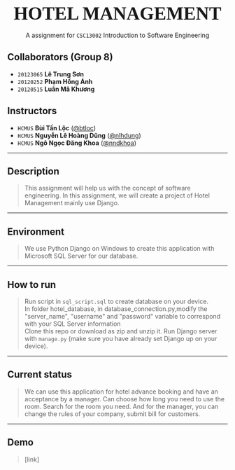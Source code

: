 <div style="text-align: center">
    <span style="font-size: 3em; font-weight: 700; font-family: Consolas">
        HOTEL MANAGEMENT
    </span>
    <br><br>
    <span style="">
        A assignment for <code>CSC13002</code> Introduction to Software Engineering
    </span>
</div>


## Collaborators (Group 8)
- `20123065` **Lê Trung Sơn** 
- `20120252` **Phạm Hồng Ánh** 
- `20120515` **Luân Mã Khương** 

## Instructors
- `HCMUS` **Bùi Tấn Lộc** ([@btloc](btloc@fit.hcmus.edu.vn))
- `HCMUS` **Nguyễn Lê Hoàng Dũng** ([@nlhdung](nlhdung@fit.hcmus.edu.vn))
- `HCMUS` **Ngô Ngọc Đăng Khoa** ([@nndkhoa](nndkhoa@fit.hcmus.edu.vn))
---
<div style="page-break-after: always"></div>

## Description
> This assignment will help us with the concept of software engineering. In this assignment, we will create a project of Hotel Management mainly use Django.
---
<div style="page-break-after: always"></div>

## Environment
> We use Python Django on Windows to create this application with Microsoft SQL Server for our database.
---
<div style="page-break-after: always"></div>

## How to run
> Run script in `sql_script.sql` to create database on your device.<br>
> In folder hotel_database, in database_connection.py,modify the "server_name", "username" and "password" variable to correspond with your SQL Server information <br>
Clone this repo or download as zip and unzip it. Run Django server with `manage.py` (make sure you have already set Django up on your device).
---
<div style="page-break-after: always"></div>

## Current status
> We can use  this application for hotel advance booking and have an acceptance by a manager. Can choose how long you need to use the room. Search for the room you need. And for the manager, you can change the rules of your company, submit bill for customers.
---
<div style="page-break-after: always"></div>

## Demo
> [link]
